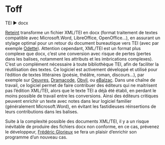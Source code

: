# Toff

TEI ► docx

<p><a href="https://github.com/oeuvres/Reteint">Reteint</a> transforme un fichier XML/TEI en docx (format traitement de textes compatible avec Microsoft.Word, LibreOffice, OpenOffice…), en assurant un stylage optimal pour un retour du document bureautique vers TEI (avec par exemple <a href="http://github.com/oeuvres/Odette">Odette</a>).
      Attention cependant, XML/TEI est un format plus complexe que docx, c’est une conversion avec risque de pertes (pertes dans les balises, notamment les attributs et les imbrications complexes).
      C’est un complément nécessaire à toute bibliothèque TEI, afin de faciliter la réutilisation des textes.
      Ce logiciel est activement développé et utilisé pour l’édition de textes littéraires (poésie, théâtre, roman, discours…), par exemple sur <a href="https://github.com/oeuvres/">Oeuvres</a>, <a href="https://github.com/dramacode/">Dramacode</a>, <a href="https://github.com/obvil/">Obvil</a>, ou <a href="https://github.com/ebalzac/">eBalzac</a>.
      Dans une chaîne de travail, ce logiciel permet de faire contribuer des éditeurs qui ne maitrisent pas l’édition XML/TEI, alors que le texte TEI a déjà été établi, en perdant le moins possible de travail entre les conversions.
      Ainsi des éditeurs critiques peuvent enrichir un texte avec notes dans leur logiciel familier (généralement Microsoft.Word), en évitant les fastidieuses réinsertions de leurs contributions dans les balises.</p>
      
<p>Suite à la complexité possible des documents XML/TEI, il y a un risque inévitable de produire des fichiers docx non conforme, en ce cas, prévenez le développeur, <a onmouseover="this.href='mailto'+'\x3A'+'frederic.glorieux'+'\x40'+'fictif.org'" href="https://github.com/glorieux-f">Frédéric Glorieux</a> se fera un plaisir d’enrichir son programme d’un nouveau cas.</p>
